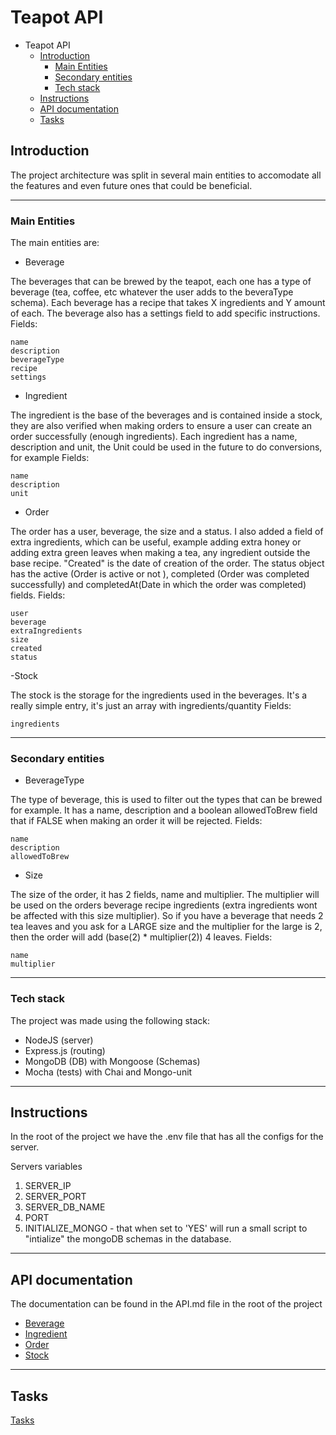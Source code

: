 # Teapot API 

- Teapot API
  * [Introduction](#introduction)
    + [Main Entities](#main-entities)
    + [Secondary entities](#secondary-entities)
    + [Tech stack](#tech-stack)
  * [Instructions](#instructions)
  * [API documentation](#api-documentation)
  * [Tasks](#tasks)

## Introduction 

The project architecture was split in several main entities to accomodate all the features and even future ones that could be beneficial.

----

### Main Entities 

The main entities are: 

- Beverage


The beverages that can be brewed by the teapot, each one has a type of beverage (tea, coffee, etc whatever the user adds to the beveraType schema). Each beverage has a recipe that takes X ingredients and Y amount of each.
The beverage also has a settings field to add specific instructions.
Fields:
```
name
description
beverageType
recipe
settings
```

- Ingredient


The ingredient is the base of the beverages and is contained inside a stock, they are also verified when making orders to ensure a user can create an order successfully (enough ingredients). Each ingredient has a name, description and unit, the Unit could be used in the future to do conversions, for example
Fields:
```
name
description
unit
```

- Order


The order has a user, beverage, the size and a status. I also added a field of extra ingredients, which can be useful, example adding extra honey or adding extra green leaves when making a tea, any ingredient outside the base recipe. "Created" is the date of creation of the order.
The status object has the active (Order is active or not ), completed (Order was completed successfully) and completedAt(Date in which the order was completed) fields.
Fields:
```
user
beverage
extraIngredients
size
created
status
```

-Stock


The stock is the storage for the ingredients used in the beverages. It's a really simple entry, it's just an array with ingredients/quantity
Fields:
```
ingredients
```

----


### Secondary entities

- BeverageType


The type of beverage, this is used to filter out the types that can be brewed for example. It has a name, description and a boolean allowedToBrew field that if FALSE when making an order it will be rejected.
Fields:
```
name
description
allowedToBrew
```

- Size


The size of the order, it has 2 fields, name and multiplier. The multiplier will be used on the orders beverage recipe ingredients (extra ingredients wont be affected with this size multiplier). So if you have a beverage that needs 2 tea leaves and you ask for a LARGE size and the multiplier for the large is 2, then the order will add (base(2) * multiplier(2)) 4 leaves.
Fields:
```
name
multiplier
```

----


### Tech stack

The project was made using the following stack:

- NodeJS (server)
- Express.js (routing)
- MongoDB (DB) with Mongoose (Schemas)
- Mocha (tests) with Chai and Mongo-unit


----


## Instructions

In the root of the project we have the .env file that has all the configs for the server.

Servers variables 
1. SERVER_IP
2. SERVER_PORT
3. SERVER_DB_NAME
4. PORT
5. INITIALIZE_MONGO - that when set to 'YES' will run a small script to "intialize" the mongoDB schemas in the database.

----

## API documentation

The documentation can be found in the API.md file in the root of the project

- [Beverage](doc/APIbeverage.md)
- [Ingredient](doc/APIingredient.md)
- [Order](doc/APIorder.md)
- [Stock](doc/APIstock.md)

----

## Tasks 

[Tasks](T.md)

